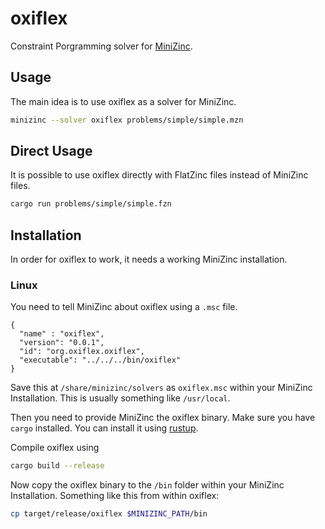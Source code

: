 # oxiflex

Constraint Porgramming solver for [MiniZinc](https://www.minizinc.org/).

## Usage

The main idea is to use oxiflex as a solver for MiniZinc.

```bash
minizinc --solver oxiflex problems/simple/simple.mzn
```

## Direct Usage

It is possible to use oxiflex directly with FlatZinc files instead of MiniZinc files.

```bash
cargo run problems/simple/simple.fzn
```

## Installation

In order for oxiflex to work, it needs a working MiniZinc installation.

### Linux

You need to tell MiniZinc about oxiflex using a `.msc` file.

```msc
{
  "name" : "oxiflex",
  "version": "0.0.1",
  "id": "org.oxiflex.oxiflex",
  "executable": "../../../bin/oxiflex"
}
```

Save this at `/share/minizinc/solvers` as `oxiflex.msc` within your MiniZinc Installation.
This is usually something like `/usr/local`.

Then you need to provide MiniZinc the oxiflex binary.
Make sure you have `cargo` installed. You can install it using [rustup](https://www.rust-lang.org/tools/install).

Compile oxiflex using

```bash
cargo build --release
```

Now copy the oxiflex binary to the `/bin` folder within your MiniZinc Installation.
Something like this from within oxiflex:

```bash
cp target/release/oxiflex $MINIZINC_PATH/bin
```
